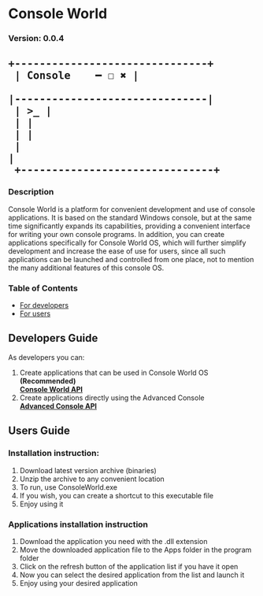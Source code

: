 # Console World

### Version: **0.0.4**

## <pre> +-------------------------------+<br> | Console             &#8194;&#8193; ━ ☐ ✖ |<br> |-------------------------------|<br> | >_                            |<br> |                               |<br> |                               |<br> |                               |<br> +-------------------------------+
</pre>

### Description

Console World is a platform for convenient development and use of console applications. It is based on the standard Windows console, but at the same time significantly expands its capabilities, providing a convenient interface for writing your own console programs. In addition, you can create applications specifically for Console World OS, which will further simplify development and increase the ease of use for users, since all such applications can be launched and controlled from one place, not to mention the many additional features of this console OS.

### Table of Contents

- [For developers](#developers-guide)
- [For users](#users-guide)

## Developers Guide

As developers you can:

1. Create applications that can be used in Console World OS **(Recommended)**<br>
**[Console World API](./Docs/ConsoleWorldAPI.md)**
2. Create applications directly using the Advanced Console<br>
**[Advanced Console API](./Docs/AdvancedConsoleAPI.md)**

## Users Guide

### Installation instruction:

1. Download latest version archive (binaries)
2. Unzip the archive to any convenient location
3. To run, use ConsoleWorld.exe
4. If you wish, you can create a shortcut to this executable file
5. Enjoy using it

### Applications installation instruction

1. Download the application you need with the .dll extension
2. Move the downloaded application file to the Apps folder in the program folder
3. Click on the refresh button of the application list if you have it open
4. Now you can select the desired application from the list and launch it
5. Enjoy using your desired application
